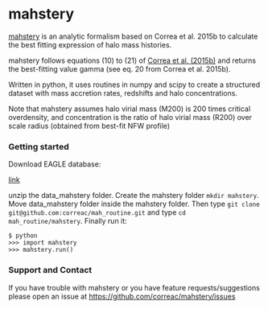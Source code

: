 mahstery
=======

[mahstery](https://github.com/correac/mahstery) is an analytic formalism
based on Correa et al. 2015b to calculate the best fitting expression
of halo mass histories.

mahstery follows equations (10) to (21) of [Correa et al. (2015b)](http://adsabs.harvard.edu/abs/2015MNRAS.450.1521C)
and returns the best-fitting value gamma (see eq. 20 from Correa et al. 2015b).

Written in python, it uses routines in numpy and scipy to create a structured dataset with
mass accretion rates, redshifts and halo concentrations.

Note that mahstery assumes halo virial mass (M200) is 200 times critical overdensity, and
concentration is the ratio of halo virial mass (R200) over scale radius (obtained from best-fit NFW profile)

### Getting started

Download EAGLE database:

[link](https://home.strw.leidenuniv.nl/~correa/download/data_mahstery.zip)

unzip the data_mahstery folder. Create the mahstery folder ```mkdir mahstery```. 
Move data_mahstery folder inside the mahstery folder. Then type 
```git clone git@github.com:correac/mah_routine.git``` and
type ```cd mah_routine/mahstery```.
Finally run it:
```
$ python
>>> import mahstery
>>> mahstery.run()
```
### Support and Contact

If you have trouble with mahstery or you have feature requests/suggestions please
open an issue at https://github.com/correac/mahstery/issues
